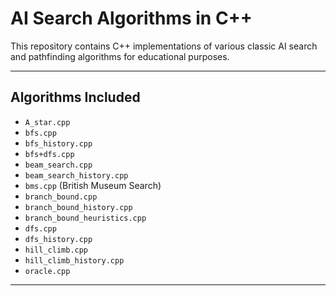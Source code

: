 # AI Search Algorithms in C++

This repository contains C++ implementations of various classic AI search and pathfinding algorithms for educational purposes.

---

## Algorithms Included

* `A_star.cpp`
* `bfs.cpp`
* `bfs_history.cpp`
* `bfs+dfs.cpp` 
* `beam_search.cpp`
* `beam_search_history.cpp`
* `bms.cpp` (British Museum Search)
* `branch_bound.cpp`
* `branch_bound_history.cpp`
* `branch_bound_heuristics.cpp`
* `dfs.cpp`
* `dfs_history.cpp`
* `hill_climb.cpp`
* `hill_climb_history.cpp`
* `oracle.cpp`

---

